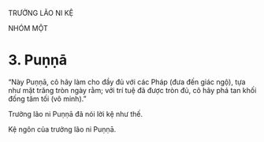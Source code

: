TRƯỞNG LÃO NI KỆ

NHÓM MỘT

# 3. Puṇṇā

“Này Puṇṇā, cô hãy làm cho đầy đủ với các Pháp (đưa đến giác ngộ), tựa như mặt trăng tròn ngày rằm; với trí tuệ đã được tròn đủ, cô hãy phá tan khối đống tăm tối (vô minh).”

Trưởng lão ni Puṇṇā đã nói lời kệ như thế.

Kệ ngôn của trưởng lão ni Puṇṇā.

